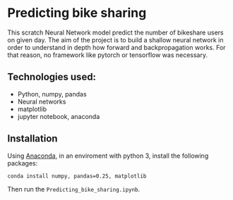 # Predicting bike sharing

This scratch Neural Network model predict the number of bikeshare users on given day. The aim of the project is to build a shallow neural network  in order to understand in depth how forward and backpropagation works. For that reason, no framework like pytorch or tensorflow was necessary.

## Technologies used:

* Python, numpy, pandas
* Neural networks 
* matplotlib
* jupyter notebook, anaconda

## Installation

Using [Anaconda](https://www.anaconda.com/products/individual), in an enviroment with python 3, install the following packages:
```
conda install numpy, pandas=0.25, matplotlib

```
Then run the `Predicting_bike_sharing.ipynb`.
